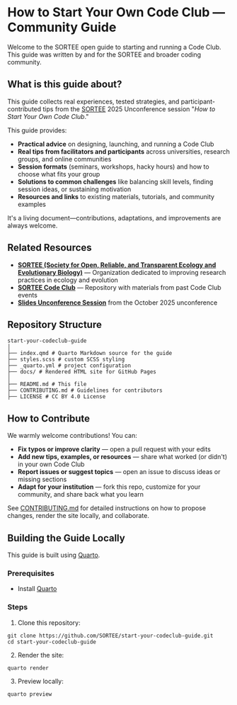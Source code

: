 # How to Start Your Own Code Club — Community Guide

Welcome to the SORTEE open guide to starting and running a Code Club. This guide was written by and for the SORTEE and broader coding community.

## What is this guide about?

This guide collects real experiences, tested strategies, and participant-contributed tips from the [SORTEE](https://sortee.org/) 2025 Unconference session "*How to Start Your Own Code Club*."

This guide provides:

- **Practical advice** on designing, launching, and running a Code Club  
- **Real tips from facilitators and participants** across universities, research groups, and online communities  
- **Session formats** (seminars, workshops, hacky hours) and how to choose what fits your group  
- **Solutions to common challenges** like balancing skill levels, finding session ideas, or sustaining motivation  
- **Resources and links** to existing materials, tutorials, and community examples  

It's a living document—contributions, adaptations, and improvements are always welcome.

## Related Resources

- **[SORTEE (Society for Open, Reliable, and Transparent Ecology and Evolutionary Biology)](https://sortee.org/)** — Organization dedicated to improving research practices in ecology and evolution  
- **[SORTEE Code Club](https://github.com/SORTEE/CodeClub)** — Repository with materials from past Code Club events  
- **[Slides Unconference Session](https://github.com/SORTEE/CodeClub/tree/main/20251016_SORTEE-Unconference5-CodeClub/slides)** from the October 2025 unconference 

## Repository Structure

```
start-your-codeclub-guide
│
├── index.qmd # Quarto Markdown source for the guide
├── styles.scss # custom SCSS styling
├── _quarto.yml # project configuration
├── docs/ # Rendered HTML site for GitHub Pages
│
├── README.md # This file
├── CONTRIBUTING.md # Guidelines for contributors
├── LICENSE # CC BY 4.0 License
```

## How to Contribute

We warmly welcome contributions! You can:

- **Fix typos or improve clarity** — open a pull request with your edits  
- **Add new tips, examples, or resources** — share what worked (or didn't) in your own Code Club  
- **Report issues or suggest topics** — open an issue to discuss ideas or missing sections  
- **Adapt for your institution** — fork this repo, customize for your community, and share back what you learn  

See [CONTRIBUTING.md](CONTRIBUTING.md) for detailed instructions on how to propose changes, render the site locally, and collaborate.

## Building the Guide Locally

This guide is built using [Quarto](https://quarto.org/).

### Prerequisites

- Install [Quarto](https://quarto.org/docs/get-started/)

### Steps

1. Clone this repository:
```
git clone https://github.com/SORTEE/start-your-codeclub-guide.git
cd start-your-codeclub-guide
```

2. Render the site:

`quarto render`

3. Preview locally:
 
`quarto preview`
